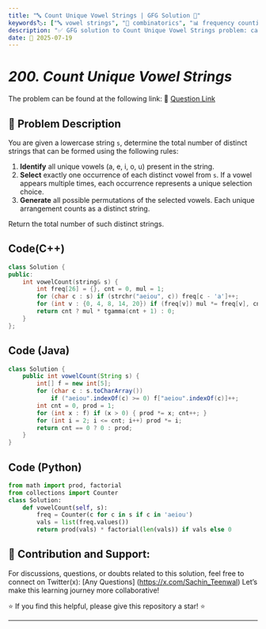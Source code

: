 ```yaml
---
title: "🔤 Count Unique Vowel Strings | GFG Solution 🎯"
keywords🏷️: ["🔤 vowel strings", "🧮 combinatorics", "📊 frequency counting", "🔄 permutations", "📘 GFG", "🏁 competitive programming", "📚 DSA"]
description: "✅ GFG solution to Count Unique Vowel Strings problem: calculate total distinct strings by selecting vowels and forming permutations using combinatorial mathematics. 🚀"
date: 📅 2025-07-19
---
```


# *200. Count Unique Vowel Strings*

The problem can be found at the following link: 🔗 [Question Link](https://www.geeksforgeeks.org/problems/count-unique-vowel-strings/1)

## **🧩 Problem Description**

You are given a lowercase string `s`, determine the total number of distinct strings that can be formed using the following rules:

1. **Identify** all unique vowels (a, e, i, o, u) present in the string.
2. **Select** exactly one occurrence of each distinct vowel from `s`. If a vowel appears multiple times, each occurrence represents a unique selection choice.
3. **Generate** all possible permutations of the selected vowels. Each unique arrangement counts as a distinct string.

Return the total number of such distinct strings.


## Code(C++)
```cpp
class Solution {
public:
    int vowelCount(string& s) {
        int freq[26] = {}, cnt = 0, mul = 1;
        for (char c : s) if (strchr("aeiou", c)) freq[c - 'a']++;
        for (int v : {0, 4, 8, 14, 20}) if (freq[v]) mul *= freq[v], cnt++;
        return cnt ? mul * tgamma(cnt + 1) : 0;
    }
};
```

## Code (Java)

```java
class Solution {
    public int vowelCount(String s) {
        int[] f = new int[5];
        for (char c : s.toCharArray())
            if ("aeiou".indexOf(c) >= 0) f["aeiou".indexOf(c)]++;
        int cnt = 0, prod = 1;
        for (int x : f) if (x > 0) { prod *= x; cnt++; }
        for (int i = 2; i <= cnt; i++) prod *= i;
        return cnt == 0 ? 0 : prod;
    }
}
```

## Code (Python)

```python
from math import prod, factorial
from collections import Counter
class Solution:
    def vowelCount(self, s):
        freq = Counter(c for c in s if c in 'aeiou')
        vals = list(freq.values())
        return prod(vals) * factorial(len(vals)) if vals else 0
```



## 🎯 **Contribution and Support:**

For discussions, questions, or doubts related to this solution, feel free to connect on Twitter(x): [Any Questions] (https://x.com/Sachin_Teenwal) Let’s make this learning journey more collaborative!

⭐ If you find this helpful, please give this repository a star! ⭐

---
